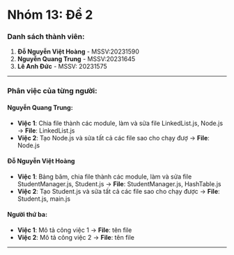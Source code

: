# Nhóm 13: Đề 2

### Danh sách thành viên:
1. **Đỗ Nguyễn Việt Hoàng** - MSSV:20231590
2. **Nguyễn Quang Trung** - MSSV:20231645
3. **Lê Anh Đức** - MSSV: 20231575

---

### Phân việc của từng người:

#### Nguyễn Quang Trung:
- **Việc 1**: Chia file thành các module, làm và sửa file LinkedList.js, Node.js  → **File**: LinkedList.js
- **Việc 2**: Tạo Node.js và sửa tất cả các file sao cho chạy đượ → **File**: Node.js

#### Đỗ Nguyễn Việt Hoàng
- **Việc 1**: Bảng băm, chia file thành các module, làm và sửa file StudentManager.js, Student.js   → **File**: StudentManager.js, HashTable.js
- **Việc 2**: Tạo Student.js và sửa tất cả các file sao cho chạy được → **File**: Student.js, main.js

#### Người thứ ba:
- **Việc 1**: Mô tả công việc 1 → **File**: tên file
- **Việc 2**: Mô tả công việc 2 → **File**: tên file

---

